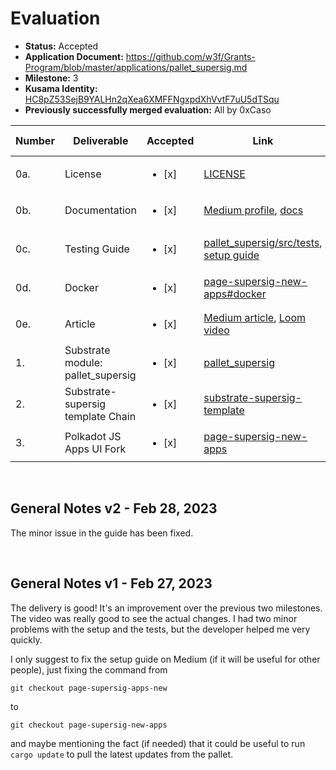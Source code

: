 # Evaluation

- **Status:** Accepted
- **Application Document:** https://github.com/w3f/Grants-Program/blob/master/applications/pallet_supersig.md
- **Milestone:** 3
- **Kusama Identity:** [HC8pZ53SejB9YALHn2qXea6XMFFNgxpdXhVvtF7uU5dTSqu](https://kusama.subscan.io/account/HC8pZ53SejB9YALHn2qXea6XMFFNgxpdXhVvtF7uU5dTSqu)
- **Previously successfully merged evaluation:** All by 0xCaso

| Number | Deliverable                       | Accepted               | Link                                                                                                                                                                                                                                           | Evaluation Notes      |
| ------ | --------------------------------- | ---------------------- | ---------------------------------------------------------------------------------------------------------------------------------------------------------------------------------------------------------------------------------------------- | --------------------- |
| 0a.    | License                           | <ul><li>[x] </li></ul> | [LICENSE](https://github.com/kabocha-network/pallet_supersig/blob/5d190de6c59f17836c1dfe6954ffdf703cdccaf7/LICENSE)                                                                                                                            |                       |
| 0b.    | Documentation                     | <ul><li>[x] </li></ul> | [Medium profile](https://decentration.medium.com/), [docs](https://wiki.kabocha.network/docs/Supersig/introduction/)                                                                                                                           |                       |
| 0c.    | Testing Guide                     | <ul><li>[x] </li></ul> | [pallet_supersig/src/tests](https://github.com/kabocha-network/pallet_supersig/tree/5d190de6c59f17836c1dfe6954ffdf703cdccaf7/src/tests), [setup guide](https://decentration.medium.com/setup-for-running-and-testing-supersig-m3-bc1ddfc25f43) | See **General Notes** |
| 0d.    | Docker                            | <ul><li>[x] </li></ul> | [page-supersig-new-apps#docker](https://github.com/decentration/apps/blob/dff724004b699125938b2aac0680e34c341574ce/README.md#docker)                                                                                                           |                       |
| 0e.    | Article                           | <ul><li>[x] </li></ul> | [Medium article](https://decentration.medium.com/supersig-like-multisig-but-with-superpowers-86b9ce0412f6), [Loom video](https://www.loom.com/share/55502a7ef152466c95c6d183916d4227)                                                          |                       |
| 1.     | Substrate module: pallet_supersig | <ul><li>[x] </li></ul> | [pallet_supersig](https://github.com/kabocha-network/pallet_supersig/blob/5d190de6c59f17836c1dfe6954ffdf703cdccaf7/src/lib.rs)                                                                                                                 |                       |
| 2.     | Substrate-supersig template Chain | <ul><li>[x] </li></ul> | [substrate-supersig-template](https://github.com/decentration/substrate-supersig-template/tree/6fbce881471ef6b5730bb8bf4b68f2ee20)                                                                                                             |                       |
| 3.     | Polkadot JS Apps UI Fork          | <ul><li>[x] </li></ul> | [page-supersig-new-apps](https://github.com/decentration/apps/tree/dff724004b699125938b2aac0680e34c341574ce)                                                                                                                                   |                       |

<br/>

## General Notes v2 - Feb 28, 2023

The minor issue in the guide has been fixed.

<br/>

## General Notes v1 - Feb 27, 2023

The delivery is good! It's an improvement over the previous two milestones. The video was really good to see the actual changes. I had two minor problems with the setup and the tests, but the developer helped me very quickly.

I only suggest to fix the setup guide on Medium (if it will be useful for other people), just fixing the command from

```
git checkout page-supersig-apps-new
```

to

```
git checkout page-supersig-new-apps
```

and maybe mentioning the fact (if needed) that it could be useful to run `cargo update` to pull the latest updates from the pallet.
